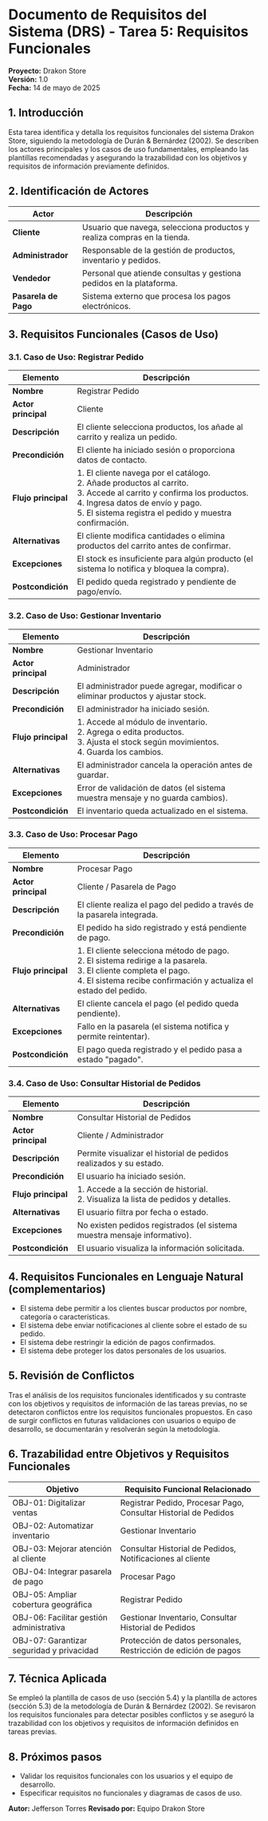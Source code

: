 # Documento de Requisitos del Sistema (DRS) - Tarea 5: Requisitos Funcionales

**Proyecto:** Drakon Store  
**Versión:** 1.0  
**Fecha:** 14 de mayo de 2025

## 1. Introducción

Esta tarea identifica y detalla los requisitos funcionales del sistema Drakon Store, siguiendo la metodología de Durán & Bernárdez (2002). Se describen los actores principales y los casos de uso fundamentales, empleando las plantillas recomendadas y asegurando la trazabilidad con los objetivos y requisitos de información previamente definidos.

## 2. Identificación de Actores

| Actor            | Descripción                                                                 |
|------------------|-----------------------------------------------------------------------------|
| **Cliente**      | Usuario que navega, selecciona productos y realiza compras en la tienda.    |
| **Administrador**| Responsable de la gestión de productos, inventario y pedidos.               |
| **Vendedor**     | Personal que atiende consultas y gestiona pedidos en la plataforma.         |
| **Pasarela de Pago** | Sistema externo que procesa los pagos electrónicos.                     |

## 3. Requisitos Funcionales (Casos de Uso)

### 3.1. Caso de Uso: Registrar Pedido

| Elemento         | Descripción                                                                 |
|------------------|-----------------------------------------------------------------------------|
| **Nombre**       | Registrar Pedido                                                            |
| **Actor principal** | Cliente                                                                  |
| **Descripción**  | El cliente selecciona productos, los añade al carrito y realiza un pedido.  |
| **Precondición** | El cliente ha iniciado sesión o proporciona datos de contacto.              |
| **Flujo principal** | 1. El cliente navega por el catálogo.<br>2. Añade productos al carrito.<br>3. Accede al carrito y confirma los productos.<br>4. Ingresa datos de envío y pago.<br>5. El sistema registra el pedido y muestra confirmación. |
| **Alternativas** | El cliente modifica cantidades o elimina productos del carrito antes de confirmar. |
| **Excepciones**  | El stock es insuficiente para algún producto (el sistema lo notifica y bloquea la compra). |
| **Postcondición**| El pedido queda registrado y pendiente de pago/envío.                       |

### 3.2. Caso de Uso: Gestionar Inventario

| Elemento         | Descripción                                                                 |
|------------------|-----------------------------------------------------------------------------|
| **Nombre**       | Gestionar Inventario                                                        |
| **Actor principal** | Administrador                                                            |
| **Descripción**  | El administrador puede agregar, modificar o eliminar productos y ajustar stock. |
| **Precondición** | El administrador ha iniciado sesión.                                        |
| **Flujo principal** | 1. Accede al módulo de inventario.<br>2. Agrega o edita productos.<br>3. Ajusta el stock según movimientos.<br>4. Guarda los cambios. |
| **Alternativas** | El administrador cancela la operación antes de guardar.                     |
| **Excepciones**  | Error de validación de datos (el sistema muestra mensaje y no guarda cambios). |
| **Postcondición**| El inventario queda actualizado en el sistema.                              |

### 3.3. Caso de Uso: Procesar Pago

| Elemento         | Descripción                                                                 |
|------------------|-----------------------------------------------------------------------------|
| **Nombre**       | Procesar Pago                                                               |
| **Actor principal** | Cliente / Pasarela de Pago                                                |
| **Descripción**  | El cliente realiza el pago del pedido a través de la pasarela integrada.    |
| **Precondición** | El pedido ha sido registrado y está pendiente de pago.                      |
| **Flujo principal** | 1. El cliente selecciona método de pago.<br>2. El sistema redirige a la pasarela.<br>3. El cliente completa el pago.<br>4. El sistema recibe confirmación y actualiza el estado del pedido. |
| **Alternativas** | El cliente cancela el pago (el pedido queda pendiente).                     |
| **Excepciones**  | Fallo en la pasarela (el sistema notifica y permite reintentar).            |
| **Postcondición**| El pago queda registrado y el pedido pasa a estado "pagado".               |

### 3.4. Caso de Uso: Consultar Historial de Pedidos

| Elemento         | Descripción                                                                 |
|------------------|-----------------------------------------------------------------------------|
| **Nombre**       | Consultar Historial de Pedidos                                              |
| **Actor principal** | Cliente / Administrador                                                   |
| **Descripción**  | Permite visualizar el historial de pedidos realizados y su estado.          |
| **Precondición** | El usuario ha iniciado sesión.                                              |
| **Flujo principal** | 1. Accede a la sección de historial.<br>2. Visualiza la lista de pedidos y detalles. |
| **Alternativas** | El usuario filtra por fecha o estado.                                       |
| **Excepciones**  | No existen pedidos registrados (el sistema muestra mensaje informativo).     |
| **Postcondición**| El usuario visualiza la información solicitada.                             |

## 4. Requisitos Funcionales en Lenguaje Natural (complementarios)

- El sistema debe permitir a los clientes buscar productos por nombre, categoría o características.
- El sistema debe enviar notificaciones al cliente sobre el estado de su pedido.
- El sistema debe restringir la edición de pagos confirmados.
- El sistema debe proteger los datos personales de los usuarios.

## 5. Revisión de Conflictos

Tras el análisis de los requisitos funcionales identificados y su contraste con los objetivos y requisitos de información de las tareas previas, no se detectaron conflictos entre los requisitos funcionales propuestos. En caso de surgir conflictos en futuras validaciones con usuarios o equipo de desarrollo, se documentarán y resolverán según la metodología.

## 6. Trazabilidad entre Objetivos y Requisitos Funcionales

| Objetivo         | Requisito Funcional Relacionado                                             |
|------------------|---------------------------------------------------------------------------|
| OBJ-01: Digitalizar ventas | Registrar Pedido, Procesar Pago, Consultar Historial de Pedidos |
| OBJ-02: Automatizar inventario | Gestionar Inventario |
| OBJ-03: Mejorar atención al cliente | Consultar Historial de Pedidos, Notificaciones al cliente |
| OBJ-04: Integrar pasarela de pago | Procesar Pago |
| OBJ-05: Ampliar cobertura geográfica | Registrar Pedido |
| OBJ-06: Facilitar gestión administrativa | Gestionar Inventario, Consultar Historial de Pedidos |
| OBJ-07: Garantizar seguridad y privacidad | Protección de datos personales, Restricción de edición de pagos |

## 7. Técnica Aplicada

Se empleó la plantilla de casos de uso (sección 5.4) y la plantilla de actores (sección 5.3) de la metodología de Durán & Bernárdez (2002). Se revisaron los requisitos funcionales para detectar posibles conflictos y se aseguró la trazabilidad con los objetivos y requisitos de información definidos en tareas previas.

## 8. Próximos pasos

* Validar los requisitos funcionales con los usuarios y el equipo de desarrollo.
* Especificar requisitos no funcionales y diagramas de casos de uso.

**Autor:** Jefferson Torres
**Revisado por:** Equipo Drakon Store
